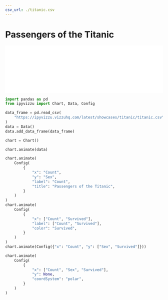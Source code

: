 ```yaml
---
csv_url: ./titanic.csv
---
```


# Passengers of the Titanic

<div class="showcase">
  <iframe  id="showcase" src='./main.html' width="100%" scrolling="no" frameborder="0"></iframe>
</div>
<script src="../../assets/javascripts/iframe/autoheight.js"></script>
<script src="../../assets/javascripts/iframe/click.js"></script>

```python
import pandas as pd
from ipyvizzu import Chart, Data, Config

data_frame = pd.read_csv(
    "https://ipyvizzu.vizzuhq.com/latest/showcases/titanic/titanic.csv"
)
data = Data()
data.add_data_frame(data_frame)

chart = Chart()

chart.animate(data)

chart.animate(
    Config(
        {
            "x": "Count",
            "y": "Sex",
            "label": "Count",
            "title": "Passengers of the Titanic",
        }
    )
)
chart.animate(
    Config(
        {
            "x": ["Count", "Survived"],
            "label": ["Count", "Survived"],
            "color": "Survived",
        }
    )
)
chart.animate(Config({"x": "Count", "y": ["Sex", "Survived"]}))

chart.animate(
    Config(
        {
            "x": ["Count", "Sex", "Survived"],
            "y": None,
            "coordSystem": "polar",
        }
    )
)
```
